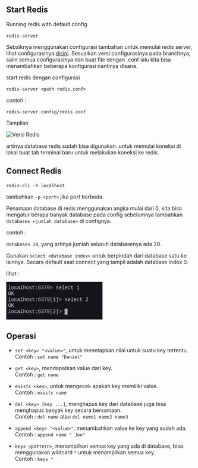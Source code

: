 ## Start Redis

Running redis with default config
```
redis-server
```

Sebaiknya menggunakan configurasi tambahan untuk memulai redis server, lihat configurasinya [disini](https://github.com/redis/redis/blob/7.2/redis.conf). Sesuaikan versi configurasinya pada branchnya, salin semua configurasinya dan buat file dengan .conf lalu kita bisa menambahkan beberapa konfigurasi nantinya disana.

start redis dengan configurasi
```
redis-server <path redis.conf>
```
contoh : 
```
redis-server config/redis.conf
```

Tampilan

<img src="https://github.com/teranixbq/NoteConf/blob/722d66002dfc594fca84fc3869b46a54c61a9083/Redis/asset/basic/view-start.png" alt="Versi Redis" style="width:800px;height:400px;">

artinya database redis sudah bisa digunakan. untuk memulai koneksi di lokal buat tab terminal baru untuk melakukan koneksi ke redis.

## Connect Redis

```
redis-cli -h localhost
```
tambahkan `-p <port>` jika port berbeda.

Penamaan database di redis menggunakan angka mulai dari 0, kita bisa mengatur berapa banyak database pada config sebelumnya tambahkan `databases <jumlah database>` di confignya.

contoh :

`databases 20`, yang artinya jumlah seluruh databasenya ada 20.

Gunakan `select <database index>` untuk berpindah dari database satu ke lainnya. Secara default saat connect yang tampil adalah database index 0.

lihat :

![](/Redis/asset/basic/selectdb.png)


## Operasi

- `set <key> "<value>"`, untuk menetapkan nilai untuk suatu key tertentu.<br/>
Contoh : `set name "Daniel"`

- `get <key>`, mendapatkan value dari key.<br/>
Contoh : `get name`

- `exists <key>`, untuk mengecek apakah key memiliki value.<br/>
Contoh : `exists name`

- `del <key> [key ...]`, menghapus key dari database juga bisa menghapus banyak key secara bersamaan.<br/>
Contoh : `del name` atau `del name1 name2 name3`

- `append <key> "<value>"`, menambahkan value ke key yang sudah ada.<br/>
Contoh : `append name " Jon"`

- `keys <pattern>`, menampilkan semua key yang ada di database, bisa menggunakan wildcard `*` untuk menampilkan semua key.<br/>
Contoh : `keys *`

